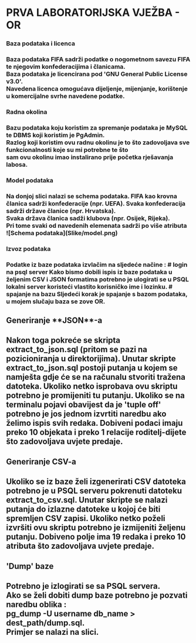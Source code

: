 # PRVA LABORATORIJSKA VJEŽBA - OR

<h3> Baza podataka i licenca <h3>
Baza podataka FIFA sadrži podatke o nogometnom savezu FIFA te njegovim konfederacijima i članicama.<br />
Baza podataka je licencirana pod 'GNU General Public License v3.0'. <br />
Navedena licenca omogućava dijeljenje, mijenjanje, korištenje u komercijalne svrhe navedene podatke.<br />
<h3> Radna okolina <h3>
Bazu podataka koju koristim za spremanje podataka je MySQL te DBMS koji koristim je PgAdmin. <br />
Razlog koji koristim ovu radnu okolinu je to što zadovoljava sve funkcionalnosti koje su mi potrebne te što <br />
sam ovu okolinu imao instalirano prije početka rješavanja labosa.<br />

<h3> Model podataka <h3>
Na donjoj slici nalazi se schema podataka.
FIFA kao krovna članica sadrži konfederacije (npr. UEFA). Svaka konfederacija sadrži države članice (npr. Hrvatska). <br />
Svaka država članica sadži klubova (npr. Osijek, Rijeka). <br />
Pri tome svaki od navedenih elemenata sadrži po više atributa <br />
![Schema podataka](Slike/model.png)

<h3> Izvoz podataka <h3>
Podatke iz baze podataka izvlačim na sljedeće načine :
# login na psql server
Kako bismo dobili ispis iz baze podataka u željenim CSV i JSON formatima potrebno je ulogirati se u PSQL lokalni server koristeći vlastito
korisničko ime i lozinku. 
# spajanje na bazu
Sljedeći korak je spajanje s bazom podataka, u mojem slučaju baza se zove OR.
<h2> Generiranje **JSON**-a <h2>
Nakon toga pokreće se skripta extract_to_json.sql (pritom se pazi na pozicioniranja u direktorijima).
Unutar skripte extract_to_json.sql postoji putanja u kojem se namješta gdje će se na računalu stvoriti tražena
datoteka. Ukoliko netko isprobava ovu skriptu potrebno je promijeniti tu putanju.
Ukoliko se na terminalu pojavi obavijest da je 'tuple off' potrebno je jos jednom izvrtiti naredbu ako 
želimo ispis svih redaka. 
Dobiveni podaci imaju preko 10 objekata i preko 1 relacije roditelj-dijete što zadovoljava uvjete predaje.
<h2> Generiranje CSV-a <h2>
Ukoliko se iz baze želi izgenerirati CSV datoteka potrebno je u PSQL serveru pokrenuti datoteku extract_to_csv.sql.
Unutar skripte se nalazi putanja do izlazne datoteke u kojoj će biti spremljen CSV zapisi. Ukoliko netko poželi
izvršiti ovu skriptu potrebno je izmijeniti željenu putanju.
Dobiveno polje ima 19 redaka i preko 10 atributa što zadovoljava uvjete predaje.
<h2> 'Dump' baze <h2>
Potrebno je izlogirati se sa PSQL servera. <br />
Ako se želi dobiti dump baze potrebno je pozvati naredbu oblika : <br />
pg_dump -U username db_name > dest_path/dump.sql. <br />
Primjer se nalazi na slici.

